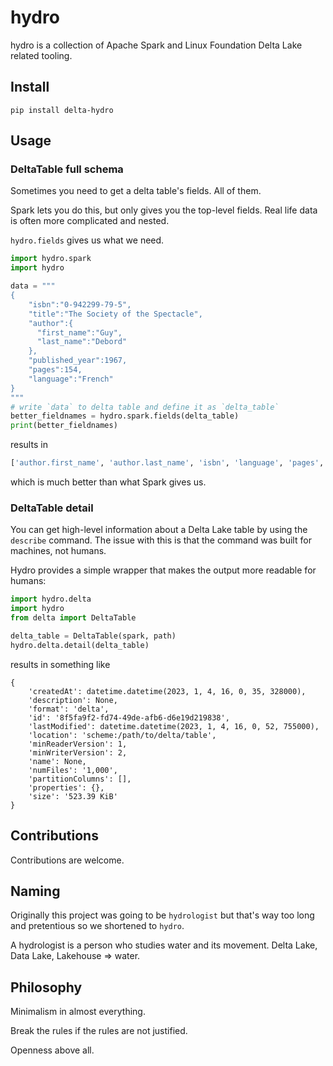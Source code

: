 # hydro

hydro is a collection of Apache Spark and Linux Foundation Delta Lake related tooling.

## Install

```commandline
pip install delta-hydro
```

## Usage

### DeltaTable full schema

Sometimes you need to get a delta table's fields. All of them.

Spark lets you do this, but only gives you the top-level fields. Real life data is often more complicated and nested.

`hydro.fields` gives us what we need.

```python
import hydro.spark
import hydro

data = """
{
    "isbn":"0-942299-79-5",
    "title":"The Society of the Spectacle",
    "author":{
      "first_name":"Guy",
      "last_name":"Debord"
    },
    "published_year":1967,
    "pages":154,
    "language":"French"
}
"""
# write `data` to delta table and define it as `delta_table`
better_fieldnames = hydro.spark.fields(delta_table)
print(better_fieldnames)
```
results in
```python
['author.first_name', 'author.last_name', 'isbn', 'language', 'pages', 'published_year', 'title']
```

which is much better than what Spark gives us.

### DeltaTable detail
You can get high-level information about a Delta Lake table by using the `describe` command. The issue with this is that the command was built for machines, not humans.

Hydro provides a simple wrapper that makes the output more readable for humans:

```python
import hydro.delta
import hydro
from delta import DeltaTable

delta_table = DeltaTable(spark, path)
hydro.delta.detail(delta_table)
```
results in something like
```
{
    'createdAt': datetime.datetime(2023, 1, 4, 16, 0, 35, 328000),
    'description': None,
    'format': 'delta',
    'id': '8f5fa9f2-fd74-49de-afb6-d6e19d219838',
    'lastModified': datetime.datetime(2023, 1, 4, 16, 0, 52, 755000),
    'location': 'scheme:/path/to/delta/table',
    'minReaderVersion': 1,
    'minWriterVersion': 2,
    'name': None,
    'numFiles': '1,000',
    'partitionColumns': [],
    'properties': {},
    'size': '523.39 KiB'
}
```

## Contributions

Contributions are welcome.

## Naming

Originally this project was going to be `hydrologist` but that's way too long and pretentious so we shortened to `hydro`.

A hydrologist is a person who studies water and its movement. Delta Lake, Data Lake, Lakehouse => water.

## Philosophy

Minimalism in almost everything.

Break the rules if the rules are not justified.

Openness above all.
